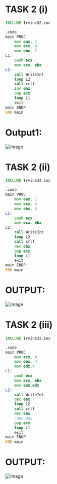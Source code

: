 # TASK 2 (i)
```asm
INCLUDE Irvine32.inc

.code
main PROC
    mov eax, 1         
    mov ecx, 4  
    mov ebx, 1
L1:
    push ecx
    mov ecx, ebx
L2:
    call WriteInt
    loop L2
    call crlf
    inc ebx
    pop ecx
    loop L1
    exit
main ENDP
END main
```

# Output1:
![image](https://github.com/user-attachments/assets/f2da56ef-ca22-4d89-9c52-ba939ce09934)

# TASK 2 (ii)
```asm
INCLUDE Irvine32.inc

.code
main PROC
    mov eax, 1         
    mov ecx, 4  
    mov ebx, 4
L1:
    push ecx
    mov ecx, ebx
L2:
    call WriteInt
    loop L2
    call crlf
    dec ebx
    pop ecx
    loop L1
    exit
main ENDP
END main
```

# OUTPUT:
![image](https://github.com/user-attachments/assets/b7e10f3c-70eb-47b4-b2d8-9351a4b01b88)

# TASK 2 (iii)
```asm
INCLUDE Irvine32.inc

.code
main PROC         
    mov ecx, 4  
    mov ebx, 4
    mov edx,4
L1:
    push ecx
    mov ecx, ebx
    mov eax,edx
L2:
    call WriteInt
    dec eax
    loop L2
    call crlf
    dec ebx
    ;dec edx
    pop ecx
    loop L1
    exit
main ENDP
END main
```

# OUTPUT:
![image](https://github.com/user-attachments/assets/3096f74c-0d80-4f58-b8ae-839c096b73e5)
